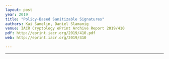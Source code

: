 ```yaml
---
layout: post
year: 2019
title: "Policy-Based Sanitizable Signatures"
authors: Kai Samelin, Daniel Slamanig
venue: IACR Cryptology ePrint Archive Report 2019/410
pdf: http://eprint.iacr.org/2019/410.pdf
web: http://eprint.iacr.org/2019/410

---
```



---


